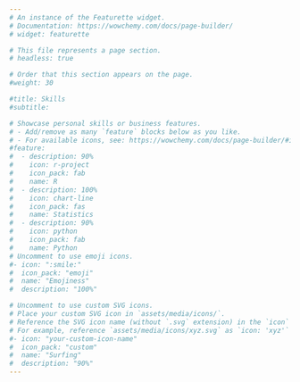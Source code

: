```yaml
---
# An instance of the Featurette widget.
# Documentation: https://wowchemy.com/docs/page-builder/
# widget: featurette

# This file represents a page section.
# headless: true

# Order that this section appears on the page.
#weight: 30

#title: Skills
#subtitle:

# Showcase personal skills or business features.
# - Add/remove as many `feature` blocks below as you like.
# - For available icons, see: https://wowchemy.com/docs/page-builder/#icons
#feature:
#  - description: 90%
#    icon: r-project
#    icon_pack: fab
#    name: R
#  - description: 100%
#    icon: chart-line
#    icon_pack: fas
#    name: Statistics
#  - description: 90%
#    icon: python
#    icon_pack: fab
#    name: Python
# Uncomment to use emoji icons.
#- icon: ":smile:"
#  icon_pack: "emoji"
#  name: "Emojiness"
#  description: "100%"

# Uncomment to use custom SVG icons.
# Place your custom SVG icon in `assets/media/icons/`.
# Reference the SVG icon name (without `.svg` extension) in the `icon` field.
# For example, reference `assets/media/icons/xyz.svg` as `icon: 'xyz'`
#- icon: "your-custom-icon-name"
#  icon_pack: "custom"
#  name: "Surfing"
#  description: "90%"
---
```

